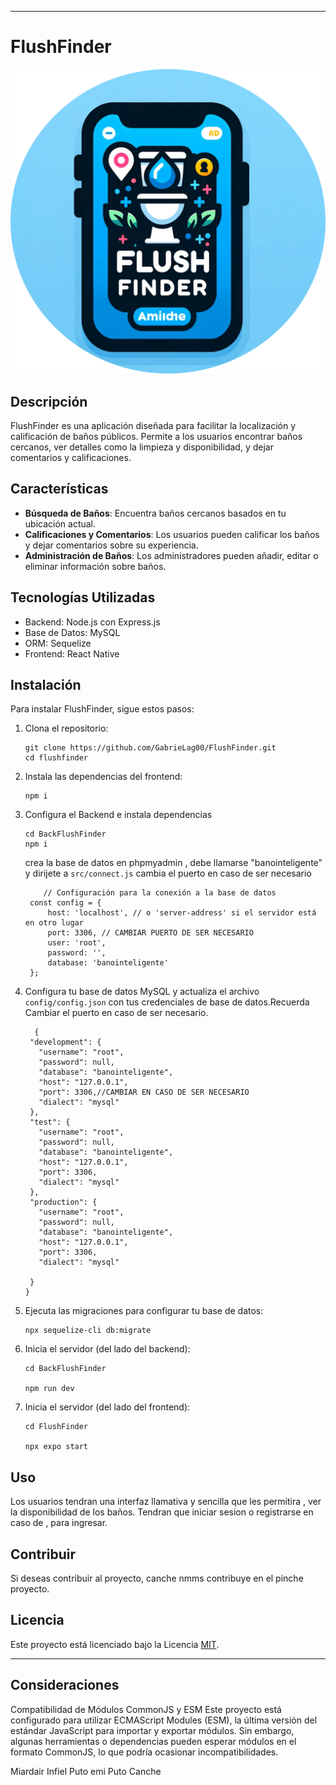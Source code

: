 

---

# FlushFinder
![FlushFinder Logo](/logo.svg)


## Descripción
FlushFinder es una aplicación diseñada para facilitar la localización y calificación de baños públicos. Permite a los usuarios encontrar baños cercanos, ver detalles como la limpieza y disponibilidad, y dejar comentarios y calificaciones.

## Características
- **Búsqueda de Baños**: Encuentra baños cercanos basados en tu ubicación actual.
- **Calificaciones y Comentarios**: Los usuarios pueden calificar los baños y dejar comentarios sobre su experiencia.
- **Administración de Baños**: Los administradores pueden añadir, editar o eliminar información sobre baños.

## Tecnologías Utilizadas
- Backend: Node.js con Express.js
- Base de Datos: MySQL
- ORM: Sequelize
- Frontend: React Native

## Instalación

Para instalar FlushFinder, sigue estos pasos:

1. Clona el repositorio:
   ```
   git clone https://github.com/GabrieLag00/FlushFinder.git
   cd flushfinder
   ```

2. Instala las dependencias del frontend:
   ```
   npm i
   ```
3. Configura el Backend e instala dependencias
   ```
   cd BackFlushFinder
   npm i
   ```
   crea la base de datos en phpmyadmin , debe llamarse "banointeligente" y dirijete a `src/connect.js` cambia el puerto en caso de ser necesario
   ```
       // Configuración para la conexión a la base de datos
    const config = {
        host: 'localhost', // o 'server-address' si el servidor está en otro lugar
        port: 3306, // CAMBIAR PUERTO DE SER NECESARIO
        user: 'root',
        password: '',
        database: 'banointeligente'
    };
   ```
   
4. Configura tu base de datos MySQL y actualiza el archivo `config/config.json` con tus credenciales de base de datos.Recuerda Cambiar el puerto en caso de ser necesario.
   ```
     {
    "development": {
      "username": "root",
      "password": null,
      "database": "banointeligente",
      "host": "127.0.0.1",
      "port": 3306,//CAMBIAR EN CASO DE SER NECESARIO
      "dialect": "mysql"
    },
    "test": {
      "username": "root",
      "password": null,
      "database": "banointeligente",
      "host": "127.0.0.1",
      "port": 3306,
      "dialect": "mysql"
    },
    "production": {
      "username": "root",
      "password": null,
      "database": "banointeligente",
      "host": "127.0.0.1",
      "port": 3306,
      "dialect": "mysql"
      
    }
   }

   ```

5. Ejecuta las migraciones para configurar tu base de datos:
   ```
   npx sequelize-cli db:migrate
   ```

6. Inicia el servidor (del lado del backend):
   ```
   cd BackFlushFinder
   
   npm run dev
   ```
6. Inicia el servidor (del lado del frontend):
   ```
   cd FlushFinder
   
   npx expo start
   ```
## Uso

Los usuarios tendran una interfaz llamativa y sencilla que les permitira , ver la disponibilidad de los baños. Tendran que iniciar sesion o registrarse en caso de , para ingresar.

## Contribuir

Si deseas contribuir al proyecto, canche nmms contribuye en el pinche proyecto.

## Licencia

Este proyecto está licenciado bajo la Licencia [MIT](LICENSE).

---
## Consideraciones

Compatibilidad de Módulos CommonJS y ESM
Este proyecto está configurado para utilizar ECMAScript Modules (ESM), la última versión del estándar JavaScript para importar y exportar módulos. Sin embargo, algunas herramientas o dependencias pueden esperar módulos en el formato CommonJS, lo que podría ocasionar incompatibilidades.

Miardair Infiel
Puto emi
Puto Canche
